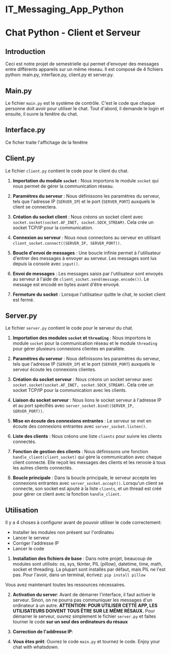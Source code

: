 # IT_Messaging_App_Python
# Chat Python - Client et Serveur

## Introduction
Ceci est notre projet de semestrielle qui permet d'envoyer des messages entre différents appareils sur un même réseau.
Il est composé de 4 fichiers python: main.py, interface.py, client.py et server.py.

## Main.py

Le fichier `main.py` est le système de contrôle. C'est le code que chaque personne doit avoir pour utiliser le chat.
Tout d'abord, il demande le login et ensuite, il ouvre la fenêtre du chat.

## Interface.py

Ce ficher traite l'affichage de la fenêtre

## Client.py

Le fichier `client.py` contient le code pour le client du chat.

1. **Importation du module `socket`** : Nous importons le module `socket` qui nous permet de gérer la communication réseau.

2. **Paramètres du serveur** : Nous définissons les paramètres du serveur, tels que l'adresse IP (`SERVER_IP`) et le port (`SERVER_PORT`) auxquels le client se connectera.

3. **Création du socket client** : Nous créons un socket client avec `socket.socket(socket.AF_INET, socket.SOCK_STREAM)`. Cela crée un socket TCP/IP pour la communication.

4. **Connexion au serveur** : Nous nous connectons au serveur en utilisant `client_socket.connect((SERVER_IP, SERVER_PORT))`.

5. **Boucle d'envoi de messages** : Une boucle infinie permet à l'utilisateur d'entrer des messages à envoyer au serveur. Les messages sont lus depuis la console avec `input()`.

6. **Envoi de messages** : Les messages saisis par l'utilisateur sont envoyés au serveur à l'aide de `client_socket.send(message.encode())`. Le message est encodé en bytes avant d'être envoyé.

7. **Fermeture du socket** : Lorsque l'utilisateur quitte le chat, le socket client est fermé.

## Server.py

Le fichier `server.py` contient le code pour le serveur du chat.

1. **Importation des modules `socket` et `threading`** : Nous importons le module `socket` pour la communication réseau et le module `threading` pour gérer plusieurs connexions clientes en parallèle.

2. **Paramètres du serveur** : Nous définissons les paramètres du serveur, tels que l'adresse IP (`SERVER_IP`) et le port (`SERVER_PORT`) auxquels le serveur écoute les connexions clientes.

3. **Création du socket serveur** : Nous créons un socket serveur avec `socket.socket(socket.AF_INET, socket.SOCK_STREAM)`. Cela crée un socket TCP/IP pour la communication avec les clients.

4. **Liaison du socket serveur** : Nous lions le socket serveur à l'adresse IP et au port spécifiés avec `server_socket.bind((SERVER_IP, SERVER_PORT))`.

5. **Mise en écoute des connexions entrantes** : Le serveur se met en écoute des connexions entrantes avec `server_socket.listen()`.

6. **Liste des clients** : Nous créons une liste `clients` pour suivre les clients connectés.

7. **Fonction de gestion des clients** : Nous définissons une fonction `handle_client(client_socket)` qui gère la communication avec chaque client connecté. Elle reçoit les messages des clients et les renvoie à tous les autres clients connectés.

8. **Boucle principale** : Dans la boucle principale, le serveur accepte les connexions entrantes avec `server_socket.accept()`. Lorsqu'un client se connecte, son socket est ajouté à la liste `clients`, et un thread est créé pour gérer ce client avec la fonction `handle_client`.


## Utilisation

Il y a 4 choses à configurer avant de pouvoir utiliser le code correctement:

- Installer les modules non présent sur l'ordinateu
- Lancer le serveur
- Corriger l'addresse IP
- Lancer le code 

1. **Installation des fichiers de base** : 
  Dans notre projet, beaucoup de modules sont utilisés: os, sys, tkinter, PIL (pillow), datetime, time, math, socket et threading.
  La plupart sont installés par défaut, mais PIL ne l'est pas. Pour l'avoir, dans un terminal, écrivez:
  `pip install pillow`

Vous avez maintenant toutes les ressources nécessaires.

2. **Activation du server**:
   Avant de démarrer l'interface, il faut activer le serveur. Sinon, on ne pourra pas communiquer les messages d'un ordinateur à un autre.
  **ATTENTION: POUR UTILISER CETTE APP, LES UTILISATEURS DOIVENT TOUS ÊTRE SUR LE MÊME RÉSAUX.**
   Pour démarrer le serveur, ouvrez simplement le fichier `server.py` et faites tourner le code **sur un seul des ordinateurs du résaux**

3. **Correction de l'addresse IP**:

4. **Vous êtes prêt**:
   Ouvrez le code `main.py` et tournez le code.
   Enjoy your chat with whatsdown.
